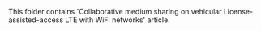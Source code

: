 This folder contains 'Collaborative medium sharing on vehicular License-assisted-access LTE with WiFi networks' article.
